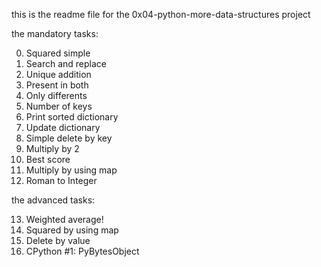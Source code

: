 this is the readme file for the 0x04-python-more-data-structures project

the mandatory tasks:

0. Squared simple
1. Search and replace
2. Unique addition
3. Present in both
4. Only differents
5. Number of keys
6. Print sorted dictionary
7. Update dictionary
8. Simple delete by key
9. Multiply by 2
10. Best score
11. Multiply by using map
12. Roman to Integer

the advanced tasks:

13. Weighted average!
14. Squared by using map
15. Delete by value
16. CPython #1: PyBytesObject
